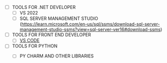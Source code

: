 - [ ] TOOLS FOR .NET DEVELOPER
  - [ ] VS 2022
  - [ ] SQL SERVER MANAGEMENT STUDIO (https://learn.microsoft.com/en-us/sql/ssms/download-sql-server-management-studio-ssms?view=sql-server-ver16#download-ssms)

- [ ] TOOLS FOR FRONT END DEVELOPER
  - [ ] [VS CODE](https://code.visualstudio.com/)

- [ ] TOOLS FOR PYTHON
  - [ ] PY CHARM AND OTHER LIBRARIES

